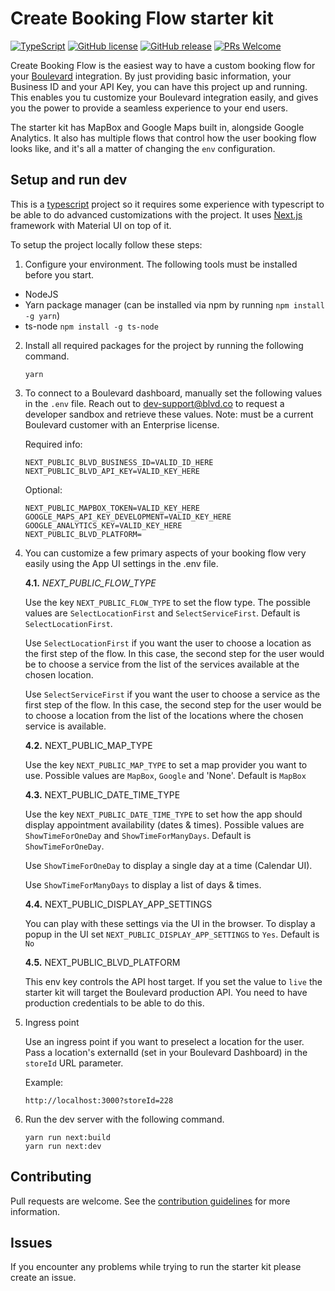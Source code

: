 # Create Booking Flow starter kit
[![TypeScript](https://badgen.net/badge/icon/typescript?icon=typescript&label)](https://typescriptlang.org)
[![GitHub license](https://img.shields.io/github/license/Boulevard/create-booking-flow)](https://github.com/Boulevard/create-booking-flow/blob/master/LICENSE.md)
[![GitHub release](https://img.shields.io/github/release/Boulevard/create-booking-flow)](https://github.com/Boulevard/create-booking-flow/releases/)
[![PRs Welcome](https://img.shields.io/badge/PRs-welcome-brightgreen.svg?style=flat-square)](https://github.com/Boulevard/create-booking-flow/compare)

Create Booking Flow is the easiest way to have a custom booking flow for your [Boulevard](https://joinblvd.com) integration. By just providing basic information, your Business ID and your API Key, you can have this project up and running. This enables you tu customize your Boulevard integration easily, and gives you the power to provide a seamless experience to your end users.

The starter kit has MapBox and Google Maps built in, alongside Google Analytics. It also has 
multiple flows that control how the user booking flow looks like, and it's all a matter of changing the `env` configuration.

## Setup and run dev

This is a [typescript](https://www.typescriptlang.org/) project so it requires some experience with typescript to be able to do advanced customizations with the project. It uses [Next.js](https://nextjs.org/) framework with Material UI on top of it. 

To setup the project locally follow these steps:

1. Configure your environment. The following tools must be installed before you start.

- NodeJS
- Yarn package manager (can be installed via npm by running `npm install -g yarn`)
- ts-node `npm install -g ts-node`

2. Install all required packages for the project by running the following command.

    ```
    yarn
    ```

3. To connect to a Boulevard dashboard, manually set the following values in the `.env` file. Reach out to dev-support@blvd.co to request a developer sandbox and retrieve these values. Note: must be a current Boulevard customer with an Enterprise license.

    Required info:

    ```dosini
    NEXT_PUBLIC_BLVD_BUSINESS_ID=VALID_ID_HERE
    NEXT_PUBLIC_BLVD_API_KEY=VALID_KEY_HERE
    ```
    Optional:

    ```dosini
    NEXT_PUBLIC_MAPBOX_TOKEN=VALID_KEY_HERE
    GOOGLE_MAPS_API_KEY_DEVELOPMENT=VALID_KEY_HERE
    GOOGLE_ANALYTICS_KEY=VALID_KEY_HERE
    NEXT_PUBLIC_BLVD_PLATFORM=
    ```

4. You can customize a few primary aspects of your booking flow very easily using the App UI settings in the .env file.

    **4.1.** *NEXT_PUBLIC_FLOW_TYPE*

    Use the key `NEXT_PUBLIC_FLOW_TYPE` to set the flow type. The possible values are `SelectLocationFirst` and `SelectServiceFirst`. Default is `SelectLocationFirst`.

    Use `SelectLocationFirst` if you want the user to choose a location as the first step of the flow. In this case, the second step for the user would be to choose a service from the list of the services available at the chosen location. 

    Use `SelectServiceFirst` if you want the user to choose a service as the first step of the flow. In this case, the second step for the user would be to choose a location from the list of the locations where the chosen service is available.


    **4.2.** NEXT_PUBLIC_MAP_TYPE

    Use the key `NEXT_PUBLIC_MAP_TYPE` to set a map provider you want to use. Possible values are `MapBox`, `Google` and 'None'. Default is `MapBox`


    **4.3.** NEXT_PUBLIC_DATE_TIME_TYPE

    Use the key `NEXT_PUBLIC_DATE_TIME_TYPE` to set how the app should display appointment availability (dates & times). Possible values are `ShowTimeForOneDay` and `ShowTimeForManyDays`. Default is `ShowTimeForOneDay`.

    Use `ShowTimeForOneDay` to display a single day at a time (Calendar UI).

    Use `ShowTimeForManyDays` to display a list of days & times.


    **4.4.** NEXT_PUBLIC_DISPLAY_APP_SETTINGS

    You can play with these settings via the UI in the browser. To display a popup in the UI set `NEXT_PUBLIC_DISPLAY_APP_SETTINGS` to `Yes`. Default is `No`

    **4.5.** NEXT_PUBLIC_BLVD_PLATFORM

    This env key controls the API host target. If you set the value to `live` the starter kit will target the Boulevard production API. You need to have production credentials to be able to do this.

5. Ingress point

    Use an ingress point if you want to preselect a location for the user. Pass a location's externalId (set in your Boulevard Dashboard) in the `storeId` URL parameter.

    Example:
    ```
    http://localhost:3000?storeId=228
    ```


6. Run the dev server with the following command.

    ```
    yarn run next:build
    yarn run next:dev
    ```

## Contributing
Pull requests are welcome. See the [contribution guidelines](https://github.com/Boulevard/create-booking-flow/blob/master/CONTRIBUTING.md) for more information.

## Issues

If you encounter any problems while trying to run the starter kit please create an issue.


